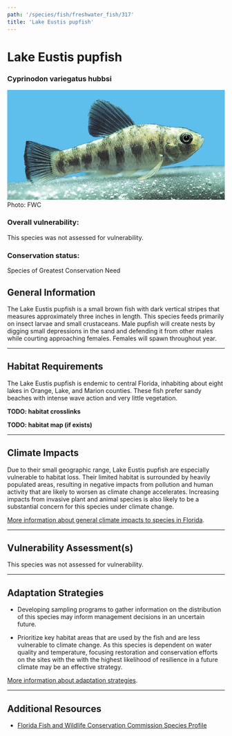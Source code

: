```yaml
---
path: '/species/fish/freshwater_fish/317'
title: 'Lake Eustis pupfish'
---
```


# Lake Eustis pupfish

### Cyprinodon variegatus hubbsi

<div id="TopSection">

<div class="header-photo"><img src="317.jpg" alt="Photo for Lake Eustis pupfish"/>
<figcaption>Photo: FWC</figcaption></div>

<div>

### Overall vulnerability:

This species was not assessed for vulnerability.

### Conservation status:

Species of Greatest Conservation Need

</div>
</div>

## General Information

The Lake Eustis pupfish is a small brown fish with dark vertical stripes that measures approximately three inches in length. This species feeds primarily on insect larvae and small crustaceans. Male pupfish will create nests by digging small depressions in the sand and defending it from other males while courting approaching females.  Females will spawn throughout year.

<hr />

## Habitat Requirements



The Lake Eustis pupfish is endemic to central Florida, inhabiting about eight lakes in Orange, Lake, and Marion counties. These fish prefer sandy beaches with intense wave action and very little vegetation.

**TODO: habitat crosslinks**

**TODO: habitat map (if exists)**

<hr />

## Climate Impacts

Due to their small geographic range, Lake Eustis pupfish are especially vulnerable to habitat loss. Their limited habitat is surrounded by heavily populated areas, resulting in negative impacts from pollution and human activity that are likely to worsen as climate change accelerates.  Increasing impacts from invasive plant and animal species is also likely to be a substantial concern for this species under climate change.

[More information about general climate impacts to species in Florida](/impacts/species).



<hr />

## Vulnerability Assessment(s)

This species was not assessed for vulnerability.

<hr />

## Adaptation Strategies

- Developing sampling programs to gather information on the distribution of this species may inform management decisions in an uncertain future.

- Prioritize key habitat areas that are used by the fish and are less vulnerable to climate change.   As this species is dependent on water quality and temperature, focusing restoration and conservation efforts on the sites with the with the highest likelihood of resilience in a future climate may be an effective strategy.

[More information about adaptation strategies](/strategies).

<hr />


## Additional Resources

- [Florida Fish and Wildlife Conservation Commission Species Profile](https://myfwc.com/wildlifehabitats/profiles/freshwater/lake-eustis-pupfish/)
